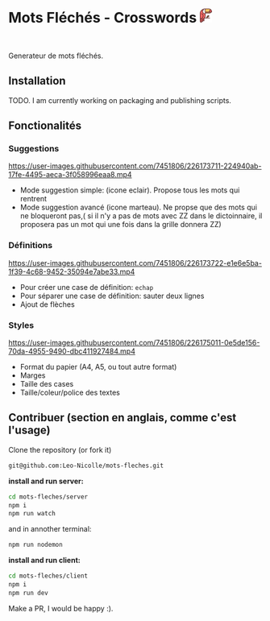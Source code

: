 # Mots Fléchés - Crosswords <img src="scripts/assets/icon.png"  width="24" height="28">
![]()

Generateur de mots fléchés.

## Installation
 
 TODO. I am currently working on packaging and publishing scripts.

## Fonctionalités

### Suggestions

https://user-images.githubusercontent.com/7451806/226173711-224940ab-17fe-4495-aeca-3f058996eaa8.mp4

 - Mode suggestion simple: (icone eclair). Propose tous les mots qui rentrent
 - Mode suggestion avancé (icone marteau). Ne propse que des mots qui ne bloqueront pas,( si il n'y a pas de mots avec ZZ dans le dictoinnaire, il proposera pas un mot qui une fois dans la grille donnera ZZ) 


### Définitions

https://user-images.githubusercontent.com/7451806/226173722-e1e6e5ba-1f39-4c68-9452-35094e7abe33.mp4

 - Pour créer une case de définition: `echap`
 - Pour séparer une case de définition: sauter deux lignes
 - Ajout de flèches

### Styles

https://user-images.githubusercontent.com/7451806/226175011-0e5de156-70da-4955-9490-dbc411927484.mp4

 - Format du papier (A4, A5, ou tout autre format)
 - Marges
 - Taille des cases
 - Taille/coleur/police des textes
 


## Contribuer (section en anglais, comme c'est l'usage)

Clone the repository (or fork it)
```sh
git@github.com:Leo-Nicolle/mots-fleches.git
```

**install and run server:**
```sh
cd mots-fleches/server
npm i
npm run watch
```
and in annother terminal:
```sh
npm run nodemon
```
**install and run client:**
```sh
cd mots-fleches/client
npm i
npm run dev
```
Make a PR, I would be happy :).
